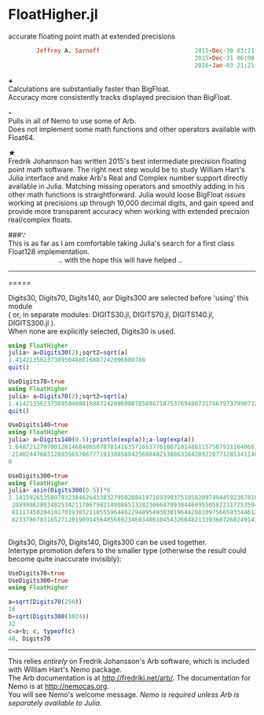 # FloatHigher.jl
accurate floating point math at extended precisions

```ruby
        Jeffrey A. Sarnoff                           2015-Dec-30 03:21:21 UTC America/New_York
                                                     2015-Dec-31 06:00:00 UTC (multityped ops)
                                                     2016-Jan-03 21:21:21 UTC (DigitsNN renamed)
```                    



*__+__*  
   Calculations are substantially faster than BigFloat.  
   Accuracy more consistently tracks displayed precision than BigFloat.  

*__-__*  
   Pulls in all of Nemo to use some of Arb.  
   Does not implement some math functions and other operators available with Float64.  
   
_★_  
   Fredrik Johannson has written 2015's best intermediate precision floating point math software. The right next step would be to study William Hart's Julia interface and make Arb's Real and Complex number support directly available in Julia. Matching missing operators and smoothly adding in his other math functions is straightforward.  Julia would loose BigFloat *issues* working at precisions up through 10,000 decimal digits,
and gain speed and provide more transparent accuracy when working with extended precision real/complex floats.  

###__∵__  
  This is as far as I am comfortable taking Julia's search for a first class Float128 implementation.  
 &nbsp;&nbsp;&nbsp;&nbsp;&nbsp;&nbsp;&nbsp;&nbsp; &nbsp;&nbsp;&nbsp;&nbsp;&nbsp;&nbsp;&nbsp;&nbsp; &nbsp;&nbsp;&nbsp;&nbsp;&nbsp;&nbsp;&nbsp;&nbsp;.. with the hope this will have helped ..

-----
=====

Digits30, Digits70, Digits140, aor Digits300 are selected before 'using' this module   
( or, in separate modules: DIGITS30.jl, DIGITS70.jl, DIGITS140.jl, DIGITS300.jl ).   
When none are explicitly selected, Digits30 is used.  


```julia
using FloatHigher
julia> a=Digits30(2);sqrt2=sqrt(a)
1.4142135623730950488016887242096980786
quit()

UseDigits70=true
using FloatHigher
julia> a=Digits70(2);sqrt2=sqrt(a)
1.414213562373095048801688724209698078569671875376948073176679737990732478462
quit()

UseDigits140=true
using FloatHigher
julia> a=Digits140(0.5);println(exp(a));a-log(exp(a))
1.648721270700128146848650787814163571653776100710148011575079311640661021194  
 2140244768312883565706777193388588425688402538063164289228771285341140760306  
0

UseDigits300=true
using FloatHigher
julia> asin(Digits300(0.5))*6
3.141592653589793238462643383279502884197169399375105820974944592307816406286  
 2089986280348253421170679821480865132823066470938446095505822317253594081284  
 8111745028410270193852110555964462294895493038196442881097566593344612847564  
 8233786783165271201909145648566923460348610454326648213393607260249141273725  
 

```

Digits30, Digits70, Digits140, Digits300 can be used together.  
Intertype promotion defers to the smaller type (otherwise the result could become quite inaccurate invisibly):

```julia
UseDigits70=true
UseDigits300=true
using FloatHigher

a=sqrt(Digits70(256))
16
b=sqrt(Digits300(1024))
32
c=a+b; c, typeof(c)
48, Digits70

```

-----
   

This relies *entirely* on Fredrik Johansson's Arb software, which is included with William Hart's Nemo package.  
The Arb documentation is at http://fredrikj.net/arb/.  The documentation for Nemo is at http://nemocas.org.  
You will see Nemo's welcome message.  _Nemo is required unless Arb is separately available to Julia._

